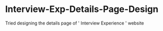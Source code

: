 # Interview-Exp-Details-Page-Design
Tried designing the details page of ' Interview Experience ' website
